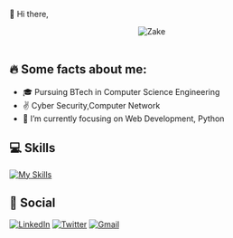 👋 Hi there,
<!---
DJZake/DJZake is a ✨ special ✨ repository because its `README.md` (this file) appears on your GitHub profile.
You can click the Preview link to take a look at your changes.
--->
<div align="center"> 
  <img src="https://github.com/DJZake/DJZake/blob/main/name.png" alt="Zake" />
</div><br>

## 🔥 Some facts about me:

* 🎓 Pursuing BTech in Computer Science Engineering
* ✌️ Cyber Security,Computer Network
* 🌱 I’m currently focusing on Web Development, Python


 ## 💻 Skills
[![My Skills](https://skillicons.dev/icons?i=python,html,css,java,c,vscode,linux)]()



## 📱 Social

[![LinkedIn](https://img.shields.io/badge/LinkedIn-0077B5?style=for-the-badge&logo=linkedin&logoColor=white)](https://www.linkedin.com/in/alen-joseph-/)
[![Twitter](https://img.shields.io/badge/Twitter-%231DA1F2.svg?style=for-the-badge&logo=Twitter&logoColor=white)](https://twitter.com/)
[![Gmail](https://img.shields.io/badge/Gmail-D14836?style=for-the-badge&logo=gmail&logoColor=white)](mailto:zake282003@gmail.com)
